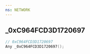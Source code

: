 ```yaml
---
ns: NETWORK
---
```

## _0xC964FCD3D1720697

```c
// 0xC964FCD3D1720697
Any _0xC964FCD3D1720697();
```

